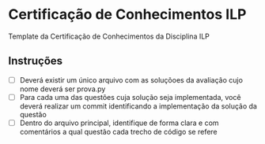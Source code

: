 # Certificação de Conhecimentos ILP
Template da Certificação de Conhecimentos da Disciplina ILP

## Instruções

- [ ] Deverá existir um único arquivo com as soluçõoes da avaliação cujo nome deverá ser prova.py
- [ ] Para cada uma das questões cuja solução seja implementada, você deverá realizar um commit identificando a implementação da solução da questão
- [ ] Dentro do arquivo principal, identifique de forma clara e com comentários a qual questão cada trecho de código se refere
